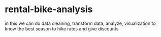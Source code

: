 # rental-bike-analysis
in this we can do data cleaning, transform data, analyze, visualization to know the best season to hike rates and give discounts
